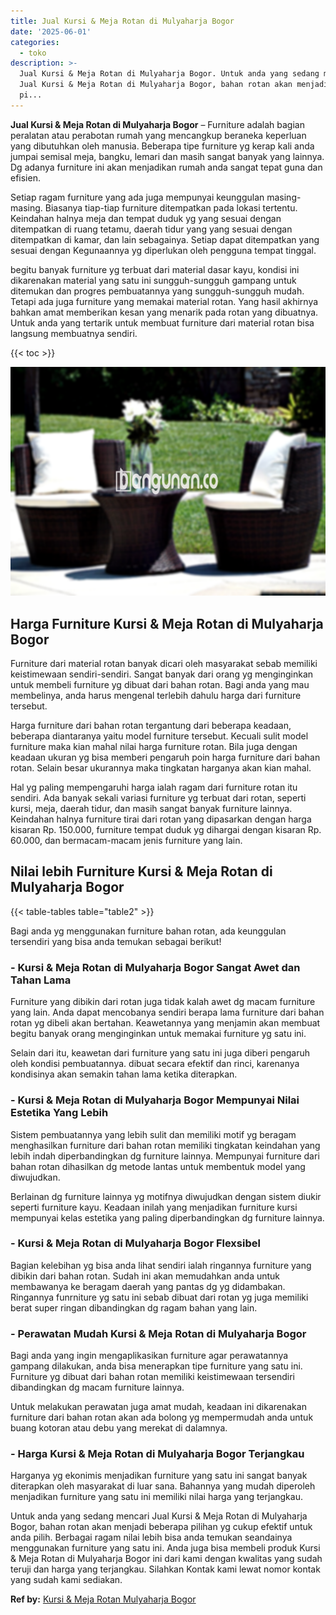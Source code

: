 ```yaml
---
title: Jual Kursi & Meja Rotan di Mulyaharja Bogor
date: '2025-06-01'
categories:
  - toko
description: >-
  Jual Kursi & Meja Rotan di Mulyaharja Bogor. Untuk anda yang sedang mencari
  Jual Kursi & Meja Rotan di Mulyaharja Bogor, bahan rotan akan menjadi beberapa
  pi...
---
```


**Jual Kursi & Meja Rotan di Mulyaharja Bogor** – Furniture adalah bagian peralatan atau perabotan rumah yang mencangkup beraneka keperluan yang dibutuhkan oleh manusia. Beberapa tipe furniture yg kerap kali anda jumpai semisal meja, bangku, lemari dan masih sangat banyak yang lainnya. Dg adanya furniture ini akan menjadikan rumah anda sangat tepat guna dan efisien.

Setiap ragam furniture yang ada juga mempunyai keunggulan masing-masing. Biasanya tiap-tiap furniture ditempatkan pada lokasi tertentu. Keindahan halnya meja dan tempat duduk yg yang sesuai dengan ditempatkan di ruang tetamu, daerah tidur yang yang sesuai dengan ditempatkan di kamar, dan lain sebagainya. Setiap dapat ditempatkan yang sesuai dengan Kegunaannya yg diperlukan oleh pengguna tempat tinggal.

begitu banyak furniture yg terbuat dari material dasar kayu, kondisi ini dikarenakan material yang satu ini sungguh-sungguh gampang untuk ditemukan dan progres pembuatannya yang sungguh-sungguh mudah. Tetapi ada juga furniture yang memakai material rotan. Yang hasil akhirnya bahkan amat memberikan kesan yang menarik pada rotan yang dibuatnya. Untuk anda yang tertarik untuk membuat furniture dari material rotan bisa langsung membuatnya sendiri.

{{< toc >}}

![Jual Kursi & Meja Rotan di Mulyaharja Bogor](/images/kursi-meja-rotan-murah41.png)

## Harga Furniture Kursi & Meja Rotan di Mulyaharja Bogor

Furniture dari material rotan banyak dicari oleh masyarakat sebab memiliki keistimewaan sendiri-sendiri. Sangat banyak dari orang yg menginginkan untuk membeli furniture yg dibuat dari bahan rotan. Bagi anda yang mau membelinya, anda harus mengenal terlebih dahulu harga dari furniture tersebut.

Harga furniture dari bahan rotan tergantung dari beberapa keadaan, beberapa diantaranya yaitu model furniture tersebut. Kecuali sulit model furniture maka kian mahal nilai harga furniture rotan. Bila juga dengan keadaan ukuran yg bisa memberi pengaruh poin harga furniture dari bahan rotan. Selain besar ukurannya maka tingkatan harganya akan kian mahal.

Hal yg paling mempengaruhi harga ialah ragam dari furniture rotan itu sendiri. Ada banyak sekali variasi furniture yg terbuat dari rotan, seperti kursi, meja, daerah tidur, dan masih sangat banyak furniture lainnya. Keindahan halnya furniture tirai dari rotan yang dipasarkan dengan harga kisaran Rp. 150.000, furniture tempat duduk yg dihargai dengan kisaran Rp. 60.000, dan bermacam-macam jenis furniture yang lain.

## Nilai lebih Furniture Kursi & Meja Rotan di Mulyaharja Bogor

{{< table-tables table="table2" >}}

Bagi anda yg menggunakan furniture bahan rotan, ada keunggulan tersendiri yang bisa anda temukan sebagai berikut!

### \- Kursi & Meja Rotan di Mulyaharja Bogor Sangat Awet dan Tahan Lama

Furniture yang dibikin dari rotan juga tidak kalah awet dg macam furniture yang lain. Anda dapat mencobanya sendiri berapa lama furniture dari bahan rotan yg dibeli akan bertahan. Keawetannya yang menjamin akan membuat begitu banyak orang menginginkan untuk memakai furniture yg satu ini.

Selain dari itu, keawetan dari furniture yang satu ini juga diberi pengaruh oleh kondisi pembuatannya. dibuat secara efektif dan rinci, karenanya kondisinya akan semakin tahan lama ketika diterapkan.

### \- Kursi & Meja Rotan di Mulyaharja Bogor Mempunyai Nilai Estetika Yang Lebih

Sistem pembuatannya yang lebih sulit dan memiliki motif yg beragam menghasilkan furniture dari bahan rotan memiliki tingkatan keindahan yang lebih indah diperbandingkan dg furniture lainnya. Mempunyai furniture dari bahan rotan dihasilkan dg metode lantas untuk membentuk model yang diwujudkan.

Berlainan dg furniture lainnya yg motifnya diwujudkan dengan sistem diukir seperti furniture kayu. Keadaan inilah yang menjadikan furniture kursi mempunyai kelas estetika yang paling diperbandingkan dg furniture lainnya.

### \- Kursi & Meja Rotan di Mulyaharja Bogor Flexsibel

Bagian kelebihan yg bisa anda lihat sendiri ialah ringannya furniture yang dibikin dari bahan rotan. Sudah ini akan memudahkan anda untuk membawanya ke beragam daerah yang pantas dg yg didambakan. Ringannya funrniture yg satu ini sebab dibuat dari rotan yg juga memiliki berat super ringan dibandingkan dg ragam bahan yang lain.

### \- Perawatan Mudah Kursi & Meja Rotan di Mulyaharja Bogor

Bagi anda yang ingin mengaplikasikan furniture agar perawatannya gampang dilakukan, anda bisa menerapkan tipe furniture yang satu ini. Furniture yg dibuat dari bahan rotan memiliki keistimewaan tersendiri dibandingkan dg macam furniture lainnya.

Untuk melakukan perawatan juga amat mudah, keadaan ini dikarenakan furniture dari bahan rotan akan ada bolong yg mempermudah anda untuk buang kotoran atau debu yang merekat di dalamnya.

### \- Harga Kursi & Meja Rotan di Mulyaharja Bogor Terjangkau

Harganya yg ekonimis menjadikan furniture yang satu ini sangat banyak diterapkan oleh masyarakat di luar sana. Bahannya yang mudah diperoleh menjadikan furniture yang satu ini memiliki nilai harga yang terjangkau.

Untuk anda yang sedang mencari Jual Kursi & Meja Rotan di Mulyaharja Bogor, bahan rotan akan menjadi beberapa pilihan yg cukup efektif untuk anda pilih. Berbagai ragam nilai lebih bisa anda temukan seandainya menggunakan furniture yang satu ini. Anda juga bisa membeli produk Kursi & Meja Rotan di Mulyaharja Bogor ini dari kami dengan kwalitas yang sudah teruji dan harga yang terjangkau. Silahkan Kontak kami lewat nomor kontak yang sudah kami sediakan.

**Ref by:** [Kursi & Meja Rotan Mulyaharja Bogor](https://id.wikipedia.org/wiki/Kursi)

